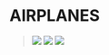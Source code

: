 # AIRPLANES
> ![](https://www.piper.com/wp-content/uploads/2019/01/19_Seneca_A2A_Ocean-Sunrise-1650x1100.jpg)
> ![](https://cdn-7.nikon-cdn.com/Images/Learn-Explore/Photography-Techniques/2011/Moose-Peterson-Air-Shows/Media/Moose_Peterson_AirShows_03.jpg)
> ![](https://cdn-7.nikon-cdn.com/Images/Learn-Explore/Photography-Techniques/2011/Moose-Peterson-Air-Shows/Media/Moose_Peterson_AirShows_02.jpg)
